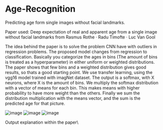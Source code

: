# Age-Recognition
Predicting age form single images without facial landmarks. 

Paper used: Deep expectation of real and apparent age from a single image
without facial landmarks from Rasmus Rothe · Radu Timofte · Luc Van Gool







The idea behind the paper is to solve the problem CNN have with outliers in regression problems. The proposed model changes from regression to classification.
Basically you categorize the ages in bins (The amount of bins is treated as a hyperparameter) in either uniform or weighted distributions. The paper shows that few bins and
a weighted distribution gives good results, so thats a good starting point. We use transfer learning, using the vgg16 model trained with imagNet dataset. The output is
a softmax, with X neurons, where X is the amount of bins. We multiply the softmax distribution with a vector of means for each bin. This makes means with higher probability to have more weight than the others. Finally we sum the distribution multiplication with the means vector, and the sum is the predicted age for that picture.

![image](https://user-images.githubusercontent.com/70241561/139592716-4d0bbd5b-c9ca-4df2-a189-e9d3e195f59f.png)
![image](https://user-images.githubusercontent.com/70241561/139592723-6366188e-0e9f-4487-a077-cd227030da9e.png)
![image](https://user-images.githubusercontent.com/70241561/139592728-199218ee-4e24-4ca3-a4f6-eb0844511bcf.png)

Output explanation within the paper\



